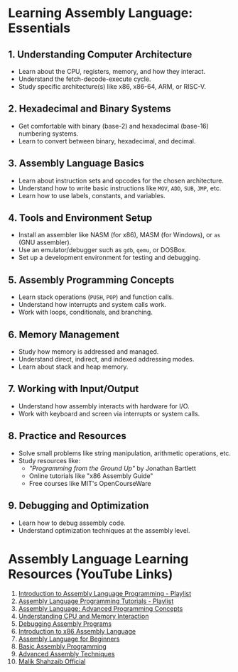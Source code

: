 # Learning Assembly Language: Essentials

## 1. Understanding Computer Architecture
- Learn about the CPU, registers, memory, and how they interact.
- Understand the fetch-decode-execute cycle.
- Study specific architecture(s) like x86, x86-64, ARM, or RISC-V.

## 2. Hexadecimal and Binary Systems
- Get comfortable with binary (base-2) and hexadecimal (base-16) numbering systems.
- Learn to convert between binary, hexadecimal, and decimal.

## 3. Assembly Language Basics
- Learn about instruction sets and opcodes for the chosen architecture.
- Understand how to write basic instructions like `MOV`, `ADD`, `SUB`, `JMP`, etc.
- Learn how to use labels, constants, and variables.

## 4. Tools and Environment Setup
- Install an assembler like NASM (for x86), MASM (for Windows), or `as` (GNU assembler).
- Use an emulator/debugger such as `gdb`, `qemu`, or DOSBox.
- Set up a development environment for testing and debugging.

## 5. Assembly Programming Concepts
- Learn stack operations (`PUSH`, `POP`) and function calls.
- Understand how interrupts and system calls work.
- Work with loops, conditionals, and branching.

## 6. Memory Management
- Study how memory is addressed and managed.
- Understand direct, indirect, and indexed addressing modes.
- Learn about stack and heap memory.

## 7. Working with Input/Output
- Understand how assembly interacts with hardware for I/O.
- Work with keyboard and screen via interrupts or system calls.

## 8. Practice and Resources
- Solve small problems like string manipulation, arithmetic operations, etc.
- Study resources like:
  - *"Programming from the Ground Up"* by Jonathan Bartlett
  - Online tutorials like "x86 Assembly Guide"
  - Free courses like MIT's OpenCourseWare

## 9. Debugging and Optimization
- Learn how to debug assembly code.
- Understand optimization techniques at the assembly level.


# Assembly Language Learning Resources (YouTube Links)

1. [Introduction to Assembly Language Programming - Playlist](https://www.youtube.com/watch?v=Nv-GTg3uICE&list=PL-DxAN1jsRa-3KzeQeEeoL_XpUHKfPL1u)
2. [Assembly Language Programming Tutorials - Playlist](https://www.youtube.com/watch?v=SL--qoiu7yA&list=PLR2FqYUVaFJpHPw1ExSVJZFNlXzJYGAT1)
3. [Assembly Language: Advanced Programming Concepts](https://www.youtube.com/watch?v=rwtTIJMjNnM&list=PLGqyrbzgTfmRnYtSCvbBB0nHqMoop4z45&index=4)
4. [Understanding CPU and Memory Interaction](https://www.youtube.com/watch?v=Ehy4Cnx4Xr8&list=PL3SAXYUEnrabDbKeOiJnLDRRWzIFg9pIn)
5. [Debugging Assembly Programs](https://www.youtube.com/watch?v=8PML0rmIgyM&list=PLm9FYbXgpdMryPIvZKM-LXVEzOuIzySSP&index=19)
6. [Introduction to x86 Assembly Language](https://www.youtube.com/watch?v=7xiPJVPzcGM&list=PLduM7bkxBdOczQDpzp3R9ieJRpjtZrcxj)
7. [Assembly Language for Beginners](https://www.youtube.com/watch?v=LfXahoBkz5Y&list=PLgWOIdHQBEz5t__8v6eZXxKLTV8SGj5kN&index=12)
8. [Basic Assembly Programming](https://youtu.be/gfmRrPjnEw4?si=nq9MMZiPWkxIi5qZ)
9. [Advanced Assembly Techniques](https://www.youtube.com/watch?v=P5JOlz7MeYg&list=PLsu3nQRCX0RIjLN0eUNzQbDFyfz8E_DJi&index=2)
10. [Malik Shahzaib Official](https://www.youtube.com/watch?v=_BpOV3G1-m0&list=PLAZj-jE2acZLdYT7HLFgNph190z2cjmAG)

